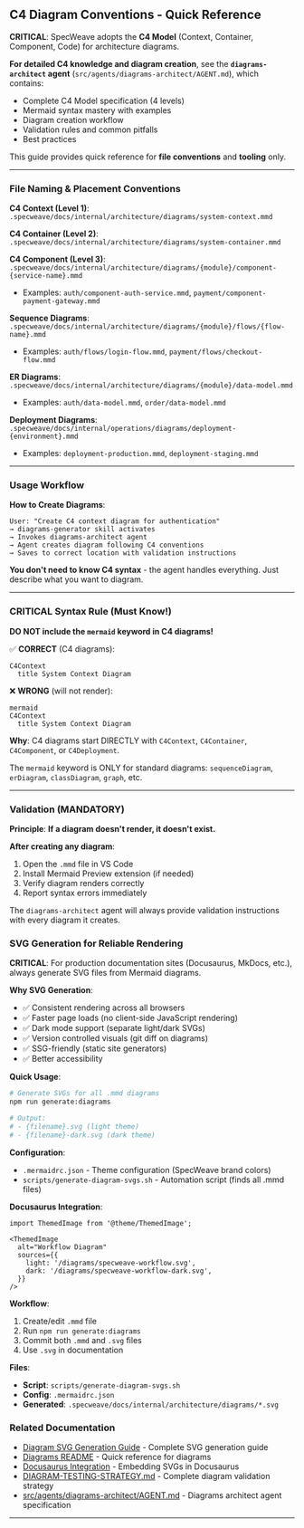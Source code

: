 ## C4 Diagram Conventions - Quick Reference

**CRITICAL**: SpecWeave adopts the **C4 Model** (Context, Container, Component, Code) for architecture diagrams.

**For detailed C4 knowledge and diagram creation**, see the **`diagrams-architect` agent** (`src/agents/diagrams-architect/AGENT.md`), which contains:
- Complete C4 Model specification (4 levels)
- Mermaid syntax mastery with examples
- Diagram creation workflow
- Validation rules and common pitfalls
- Best practices

This guide provides quick reference for **file conventions** and **tooling** only.

---

### File Naming & Placement Conventions

**C4 Context (Level 1)**: `.specweave/docs/internal/architecture/diagrams/system-context.mmd`

**C4 Container (Level 2)**: `.specweave/docs/internal/architecture/diagrams/system-container.mmd`

**C4 Component (Level 3)**: `.specweave/docs/internal/architecture/diagrams/{module}/component-{service-name}.mmd`
- Examples: `auth/component-auth-service.mmd`, `payment/component-payment-gateway.mmd`

**Sequence Diagrams**: `.specweave/docs/internal/architecture/diagrams/{module}/flows/{flow-name}.mmd`
- Examples: `auth/flows/login-flow.mmd`, `payment/flows/checkout-flow.mmd`

**ER Diagrams**: `.specweave/docs/internal/architecture/diagrams/{module}/data-model.mmd`
- Examples: `auth/data-model.mmd`, `order/data-model.mmd`

**Deployment Diagrams**: `.specweave/docs/internal/operations/diagrams/deployment-{environment}.mmd`
- Examples: `deployment-production.mmd`, `deployment-staging.mmd`

---

### Usage Workflow

**How to Create Diagrams**:
```
User: "Create C4 context diagram for authentication"
→ diagrams-generator skill activates
→ Invokes diagrams-architect agent
→ Agent creates diagram following C4 conventions
→ Saves to correct location with validation instructions
```

**You don't need to know C4 syntax** - the agent handles everything. Just describe what you want to diagram.

---

### CRITICAL Syntax Rule (Must Know!)

**DO NOT include the `mermaid` keyword in C4 diagrams!**

✅ **CORRECT** (C4 diagrams):
```
C4Context
  title System Context Diagram
```

❌ **WRONG** (will not render):
```
mermaid
C4Context
  title System Context Diagram
```

**Why**: C4 diagrams start DIRECTLY with `C4Context`, `C4Container`, `C4Component`, or `C4Deployment`.

The `mermaid` keyword is ONLY for standard diagrams: `sequenceDiagram`, `erDiagram`, `classDiagram`, `graph`, etc.

---

### Validation (MANDATORY)

**Principle**: **If a diagram doesn't render, it doesn't exist.**

**After creating any diagram**:
1. Open the `.mmd` file in VS Code
2. Install Mermaid Preview extension (if needed)
3. Verify diagram renders correctly
4. Report syntax errors immediately

The `diagrams-architect` agent will always provide validation instructions with every diagram it creates.

### SVG Generation for Reliable Rendering

**CRITICAL**: For production documentation sites (Docusaurus, MkDocs, etc.), always generate SVG files from Mermaid diagrams.

**Why SVG Generation**:
- ✅ Consistent rendering across all browsers
- ✅ Faster page loads (no client-side JavaScript rendering)
- ✅ Dark mode support (separate light/dark SVGs)
- ✅ Version controlled visuals (git diff on diagrams)
- ✅ SSG-friendly (static site generators)
- ✅ Better accessibility

**Quick Usage**:

```bash
# Generate SVGs for all .mmd diagrams
npm run generate:diagrams

# Output:
# - {filename}.svg (light theme)
# - {filename}-dark.svg (dark theme)
```

**Configuration**:
- `.mermaidrc.json` - Theme configuration (SpecWeave brand colors)
- `scripts/generate-diagram-svgs.sh` - Automation script (finds all .mmd files)

**Docusaurus Integration**:

```mdx
import ThemedImage from '@theme/ThemedImage';

<ThemedImage
  alt="Workflow Diagram"
  sources={{
    light: '/diagrams/specweave-workflow.svg',
    dark: '/diagrams/specweave-workflow-dark.svg',
  }}
/>
```

**Workflow**:
1. Create/edit `.mmd` file
2. Run `npm run generate:diagrams`
3. Commit both `.mmd` and `.svg` files
4. Use `.svg` in documentation

**Files**:
- **Script**: `scripts/generate-diagram-svgs.sh`
- **Config**: `.mermaidrc.json`
- **Generated**: `.specweave/docs/internal/architecture/diagrams/*.svg`

### Related Documentation

- [Diagram SVG Generation Guide](.specweave/docs/internal/delivery/guides/diagram-svg-generation.md) - Complete SVG generation guide
- [Diagrams README](.specweave/docs/internal/architecture/diagrams/README.md) - Quick reference for diagrams
- [Docusaurus Integration](.specweave/increments/001-core-framework/reports/diagram-svgs-docusaurus.md) - Embedding SVGs in Docusaurus
- [DIAGRAM-TESTING-STRATEGY.md](.specweave/increments/001-core-framework/reports/DIAGRAM-TESTING-STRATEGY.md) - Complete diagram validation strategy
- [src/agents/diagrams-architect/AGENT.md](src/agents/diagrams-architect/AGENT.md) - Diagrams architect agent specification

---

